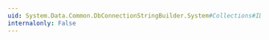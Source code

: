 ```yaml
---
uid: System.Data.Common.DbConnectionStringBuilder.System#Collections#IDictionary#Remove(System.Object)
internalonly: False
---
```

